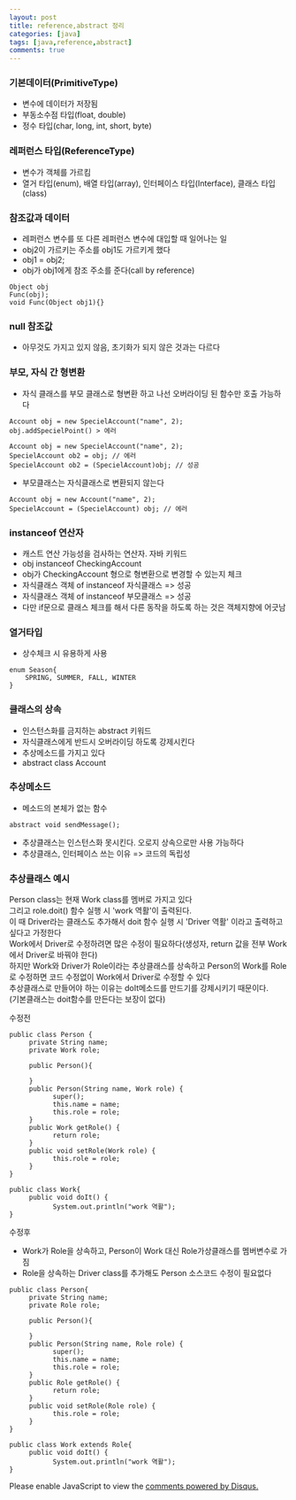 ```yaml
---
layout: post
title: reference,abstract 정리
categories: [java]
tags: [java,reference,abstract]
comments: true
---
```

### 기본데이터(PrimitiveType)
- 변수에 데이터가 저장됨
- 부동소수점 타입(float, double)
- 정수 타입(char, long, int, short, byte)

### 레퍼런스 타입(ReferenceType)
- 변수가 객체를 가르킴
- 열거 타입(enum), 배열 타입(array), 인터페이스 타입(Interface), 클래스 타입(class)

### 참조값과 데이터
- 레퍼런스 변수를 또 다른 레퍼런스 변수에 대입할 때 일어나는 일
- obj2이 가르키는 주소를 obj1도 가르키게 했다
- obj1 = obj2;
- obj가 obj1에게 참조 주소를 준다(call by reference)

~~~
Object obj
Func(obj);
void Func(Object obj1){}
~~~

### null 참조값
- 아무것도 가지고 있지 않음, 초기화가 되지 않은 것과는 다르다

### 부모, 자식 간 형변환
- 자식 클래스를 부모 클래스로 형변환 하고 나선 오버라이딩 된 함수만 호출 가능하다

~~~
Account obj = new SpecielAccount("name", 2);
obj.addSpecielPoint() > 에러

Account obj = new SpecielAccount("name", 2);
SpecielAccount ob2 = obj; // 에러
SpecielAccount ob2 = (SpecielAccount)obj; // 성공
~~~

- 부모클래스는 자식클래스로 변환되지 않는다

~~~
Account obj = new Account("name", 2);
SpecielAccount = (SpecielAccount) obj; // 에러
~~~

### instanceof 연산자
- 캐스트 연산 가능성을 검사하는 연산자. 자바 키워드
- obj instanceof CheckingAccount
- obj가 CheckingAccount 형으로 형변환으로 변경할 수 있는지 체크
- 자식클래스 객체 of instanceof 자식클래스 => 성공
- 자식클래스 객체 of instanceof 부모클래스 => 성공
- 다만 if문으로 클래스 체크를 해서 다른 동작을 하도록 하는 것은 객체지향에 어긋남 

### 열거타입
- 상수체크 시 유용하게 사용

~~~
enum Season{
    SPRING, SUMMER, FALL, WINTER
}
~~~

### 클래스의 상속
- 인스턴스화를 금지하는 abstract 키워드
- 자식클래스에게 반드시 오버라이딩 하도록 강제시킨다
- 추상메소드를 가지고 있다
- abstract class Account

### 추상메소드
- 메소드의 본체가 없는 함수

~~~
abstract void sendMessage();
~~~

- 추상클래스는 인스턴스화 못시킨다. 오로지 상속으로만 사용 가능하다
- 추상클래스, 인터페이스 쓰는 이유 => 코드의 독립성

### 추상클래스 예시
Person class는 현재 Work class를 멤버로 가지고 있다<br>
그리고 role.doit() 함수 실행 시 'work 역활'이 출력된다.<br>
이 때 Driver라는 클래스도 추가해서 doit 함수 실행 시 'Driver 역활' 이라고 출력하고 싶다고 가정한다<br>
Work에서 Driver로 수정하려면 많은 수정이 필요하다(생성자, return 값을 전부 Work에서 Driver로 바꿔야 한다)<br>
하지만 Work와 Driver가 Role이라는 추상클래스를 상속하고 Person의 Work를 Role로 수정하면 코드 수정없이 Work에서 Driver로 수정할 수 있다 <br>
추상클래스로 만들어야 하는 이유는 doIt메소드를 만드기를 강제시키기 때문이다.<br>
(기본클래스는 doit함수를 만든다는 보장이 없다)<br>

수정전

~~~
public class Person {
     private String name;
     private Work role;
     
     public Person(){
           
     }
     public Person(String name, Work role) {
           super();
           this.name = name;
           this.role = role;
     }
     public Work getRole() {
           return role;
     }
     public void setRole(Work role) {
           this.role = role;
     }
}

public class Work{
     public void doIt() {
           System.out.println("work 역활");
}

~~~

수정후

- Work가 Role을 상속하고, Person이 Work 대신 Role가상클래스를 멤버변수로 가짐
- Role을 상속하는 Driver class를 추가해도 Person 소스코드 수정이 필요없다

~~~
public class Person{
     private String name;
     private Role role;
     
     public Person(){
           
     }
     public Person(String name, Role role) {
           super();
           this.name = name;
           this.role = role;
     }
     public Role getRole() {
           return role;
     }
     public void setRole(Role role) {
           this.role = role;
     }
}

public class Work extends Role{
     public void doIt() {
           System.out.println("work 역활");
}
~~~

<div id="disqus_thread"></div>
<script>

/**
*  RECOMMENDED CONFIGURATION VARIA*BLES: EDIT AND UNCOMMENT THE SECTION BELOW TO INSERT DYNAMIC VALUES FROM YOUR PLATFORM OR CMS.
*  LEARN WHY DEFINING THESE VARIABLES IS IMPORTANT: https://disqus.com/admin/universalcode/#configuration-variables*/
/*
var disqus_config = function () {
this.page.url = PAGE_URL;  // Replace PAGE_URL with your page's canonical URL variable
this.page.identifier = PAGE_IDENTIFIER; // Replace PAGE_IDENTIFIER with your page's unique identifier variable
};
*/
(function() { // DON'T EDIT BELOW THIS LINE
var d = document, s = d.createElement('script');
s.src = 'https://parkwonhui.disqus.com/embed.js';
s.setAttribute('data-timestamp', +new Date());
(d.head || d.body).appendChild(s);
})();
</script>
<noscript>Please enable JavaScript to view the <a href="https://disqus.com/?ref_noscript">comments powered by Disqus.</a></noscript>
                            